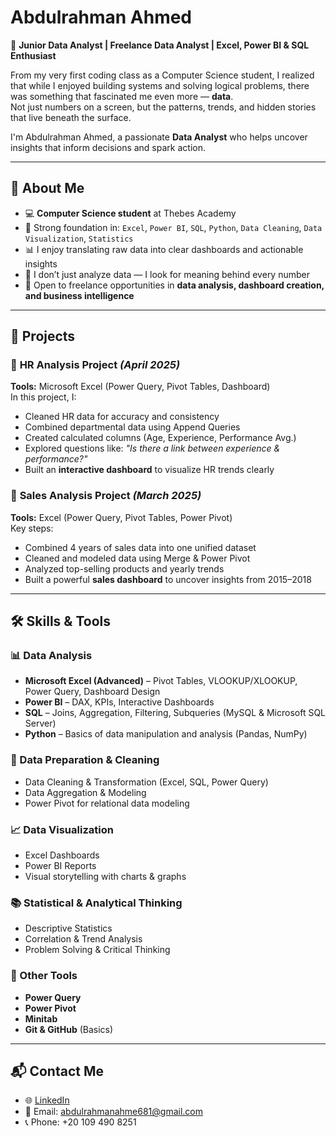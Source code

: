 # Abdulrahman Ahmed

🎯 **Junior Data Analyst | Freelance Data Analyst | Excel, Power BI & SQL Enthusiast**

From my very first coding class as a Computer Science student, I realized that while I enjoyed building systems and solving logical problems, there was something that fascinated me even more — **data**.  
Not just numbers on a screen, but the patterns, trends, and hidden stories that live beneath the surface.  

I'm Abdulrahman Ahmed, a passionate **Data Analyst** who helps uncover insights that inform decisions and spark action.

---

## 🧠 About Me

- 💻 **Computer Science student** at Thebes Academy  
- 🧩 Strong foundation in: `Excel`, `Power BI`, `SQL`, `Python`, `Data Cleaning`, `Data Visualization`, `Statistics`
- 📊 I enjoy translating raw data into clear dashboards and actionable insights
- 🔎 I don’t just analyze data — I look for meaning behind every number
- 💼 Open to freelance opportunities in **data analysis, dashboard creation, and business intelligence**

---

## 🚀 Projects

### 📁 **HR Analysis Project** *(April 2025)*  
**Tools:** Microsoft Excel (Power Query, Pivot Tables, Dashboard)  
In this project, I:
- Cleaned HR data for accuracy and consistency  
- Combined departmental data using Append Queries  
- Created calculated columns (Age, Experience, Performance Avg.)  
- Explored questions like: *"Is there a link between experience & performance?"*  
- Built an **interactive dashboard** to visualize HR trends clearly

### 📁 **Sales Analysis Project** *(March 2025)*  
**Tools:** Excel (Power Query, Pivot Tables, Power Pivot)  
Key steps:
- Combined 4 years of sales data into one unified dataset  
- Cleaned and modeled data using Merge & Power Pivot  
- Analyzed top-selling products and yearly trends  
- Built a powerful **sales dashboard** to uncover insights from 2015–2018

---

## 🛠️ Skills & Tools

### 📊 Data Analysis
- **Microsoft Excel (Advanced)** – Pivot Tables, VLOOKUP/XLOOKUP, Power Query, Dashboard Design
- **Power BI** – DAX, KPIs, Interactive Dashboards
- **SQL** – Joins, Aggregation, Filtering, Subqueries (MySQL & Microsoft SQL Server)
- **Python** – Basics of data manipulation and analysis (Pandas, NumPy)

### 🧹 Data Preparation & Cleaning
- Data Cleaning & Transformation (Excel, SQL, Power Query)
- Data Aggregation & Modeling
- Power Pivot for relational data modeling

### 📈 Data Visualization
- Excel Dashboards
- Power BI Reports
- Visual storytelling with charts & graphs

### 📚 Statistical & Analytical Thinking
- Descriptive Statistics
- Correlation & Trend Analysis
- Problem Solving & Critical Thinking

### 🧰 Other Tools
- **Power Query**
- **Power Pivot**
- **Minitab**
- **Git & GitHub** (Basics)

---

## 📬 Contact Me

- 🌐 [LinkedIn](https://www.linkedin.com/in/abdulrahman-ahmed66)
- 📧 Email: abdulrahmanahme681@gmail.com
- 📞 Phone: +20 109 490 8251
